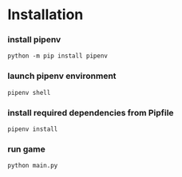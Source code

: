 # **Installation**
### install pipenv
```shell
python -m pip install pipenv
```

### launch pipenv environment
```shell
pipenv shell
```

### install required dependencies from Pipfile
```shell
pipenv install
```

### run game
```shell
python main.py
```
